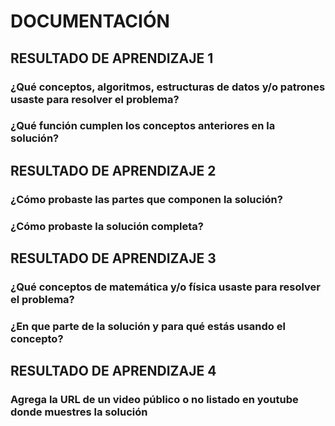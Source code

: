# DOCUMENTACIÓN

## RESULTADO DE APRENDIZAJE 1

### ¿Qué conceptos, algoritmos, estructuras de datos y/o patrones usaste para resolver el problema?

### ¿Qué función cumplen los conceptos anteriores en la solución?

## RESULTADO DE APRENDIZAJE 2

### ¿Cómo probaste las partes que componen la solución?

### ¿Cómo probaste la solución completa?

## RESULTADO DE APRENDIZAJE 3

### ¿Qué conceptos de matemática y/o física usaste para resolver el problema?
### ¿En que parte de la solución y para qué estás usando el concepto?

## RESULTADO DE APRENDIZAJE 4

### Agrega la URL de un video público o no listado en youtube donde muestres la solución